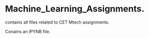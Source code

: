# Machine_Learning_Assignments.

contains all files related to CET Mtech assignments.

Conains an IPYNB file.
